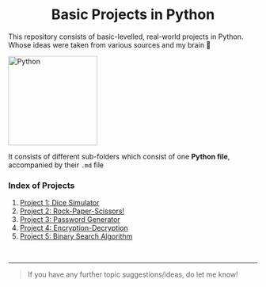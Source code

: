 <h1 align = "center">Basic Projects in Python</h1>

 This repository consists of basic-levelled, real-world projects in Python. Whose ideas were taken from various sources and my brain 🧠
 
 <img src = "https://upload.wikimedia.org/wikipedia/commons/thumb/c/c3/Python-logo-notext.svg/1024px-Python-logo-notext.svg.png" alt = "Python" height = 180 width = 180>
 
It consists of different sub-folders which consist of one **Python file**, accompanied by their `.md` file
<br>
 ### Index of Projects 
 
1. [Project 1: Dice Simulator](https://github.com/TERNION-1121/Basic-Projects-in-Python/tree/main/Project%201-%20Dice%20Simulator)
2. [Project 2: Rock-Paper-Scissors!](https://github.com/TERNION-1121/Basic-Projects-in-Python/tree/main/Project%202-%20Rock-Paper-Scissors!)
3. [Project 3: Password Generator](https://github.com/TERNION-1121/Basic-Projects-in-Python/tree/main/Project%203-%20Password%20Generator)
4. [Project 4: Encryption-Decryption](https://github.com/TERNION-1121/Basic-Projects-in-Python/tree/main/Project%204-%20Encryption-Decryption)
5. [Project 5: Binary Search Algorithm](https://github.com/TERNION-1121/Basic-Projects-in-Python/tree/main/Projet%205-%20Binary%20Search%20Algorithm)
<br>
<hr>

> If you have any further topic suggestions/ideas, do let me know!
